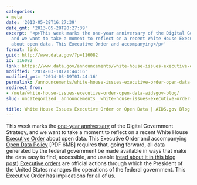 ```yaml
---
categories:
- meta
date: '2013-05-28T16:27:39'
date_gmt: '2013-05-28T20:27:39'
excerpt: '<p>This week marks the one-year anniversary of the Digital Government Strategy,
  and we want to take a moment to reflect on a recent White House Executive Order
  about open data. This Executive Order and accompanying</p>'
format: link
guid: http://www.data.gov/?p=116082
id: 116082
link: https://www.data.gov/announcements/white-house-issues-executive-order-open-data-aidsgov-blog
modified: '2014-03-18T21:44:16'
modified_gmt: '2014-03-19T01:44:16'
permalink: /announcements/white-house-issues-executive-order-open-data-aidsgov-blog/
redirect_from:
- /meta/white-house-issues-executive-order-open-data-aidsgov-blog/
slug: uncategorized__announcements__white-house-issues-executive-order-open-data-aidsgov-blog

title: White House Issues Executive Order on Open Data | AIDS.gov Blog
---
```


This week marks the [one-year anniversary](http://www.whitehouse.gov/blog/2013/05/23/digital-strategy-delivering-better-results-public) of the Digital Government Strategy, and we want to take a moment to reflect on a recent White House [Executive Order](http://www.whitehouse.gov/the-press-office/2013/05/09/executive-order-making-open-and-machine-readable-new-default-government-) about open data. This Executive Order and accompanying [Open Data Policy](http://www.whitehouse.gov) [PDF 6MB] requires that, going forward, all data generated by the federal government be made available in ways that make the data easy to find, accessible, and usable ([read about it in this blog post](http://blog.aids.gov/2013/05/landmark-steps-to-liberate-open-data.html)).[Executive orders](http://www.archives.gov/federal-register/executive-orders/about.html) are official actions through which the President of the United States manages the operations of the federal government. This Executive Order has implications for all of us.

